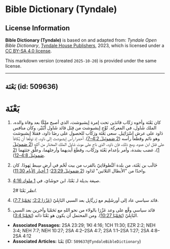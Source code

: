 # Bible Dictionary (Tyndale)

## License Information

**Bible Dictionary (Tyndale)** is based on and adapted from: _Tyndale Open Bible Dictionary_, [Tyndale House Publishers](https://tyndaleopenresources.com/), 2023, which is licensed under a [CC BY-SA 4.0 license](https://creativecommons.org/licenses/by-sa/4.0/legalcode.en).

This markdown version (created `2025-10-20`) is provided under the same license.



--------------------------------

## بَعْنَة (id: 509636)

بَعْنَة
=======

1. كان بَعْنَة وأخوه رَكَاب قائدَين تحت إمرة إيشبوشث، الذي أصبح ملكًا بعد وفاة والده، الملك شَاول، في المعركة. تُوِّج إيشبوشث من قِبَل قائد شَاول أَبْنَيْر، وكان منافس دَاود على عرش إِسْرَائِيل. سعى بَعْنَة ورَكَاب للحصول على رضَا دَاود، فقتلا إيشبوشث وهو نائم وقطعا رأسه ([2 صَموئِيلَ 4:2–7](https://ref.ly/2Sam4:2-2Sam4:7)). أحضرا رأس إيشبوشث إلى دَاود، إذ توقَّعا أن يُكافآ على قتل ابن عدوه. ومع ذلك، فإن دَاود، الذي ناح على موت شَاول الملك المختار من ٱللهِ ([2 صَموئِيلَ 1](https://ref.ly/2Sam1:1-2Sam1:27))، غضب بشدة، وأمر بإعدام بَعْنَة ورَكَاب، وقطَعَ أيديهما وأرجلهما، وعلَّق جثثهما ([2 صَموئِيلَ 4:8–12](https://ref.ly/2Sam4:8-2Sam4:12)).
2. خَالَب بن بَعْنَة، من بلدة ٱلنَّطوفَاتِيّ بالقرب من بيت لَحْم في أرض سِبط يَهوذَا. كان واحدًا من "الأبطال الثلاثين" لدَاود ([2 صَموئِيلَ 23:29](https://ref.ly/2Sam23:29)؛ [1 أخبار الأيام 11:30](https://ref.ly/1Chr11:30)).
3. صيغة بديلة لـ بَعْنَا، ابن حوشَايَ، في [1 ملوك 4:16](https://ref.ly/1Kgs4:16).

    *انظر* بَعْنَا \#2.

4. قائد سياسي عاد إلى أورشَلِيم مع زَربَّابِل بعد السبي البَابِليّ ([عَزْرَا 2:2؛](https://ref.ly/Ezra2:2) [نَحَمْيَا 7:7](https://ref.ly/Neh7:7)).
5. قائد سياسي وقَّع على وعد عَزْرَا بالولاء من نحو اللهِ مع نَحَمْيَا وآخرين بعد السبي البَابِليّ ([نَحَمْيَا 10:27](https://ref.ly/Neh10:27)). ومن المحتمل أن يكون هو بَعْنَا ذاته ([نَحَمْيَا 3:4](https://ref.ly/Neh3:4)).

* **Associated Passages:** 2SA 23:29; 1KI 4:16; 1CH 11:30; EZR 2:2; NEH 3:4; NEH 7:7; NEH 10:27; 2SA 4:2–2SA 4:7; 2SA 1:1–2SA 1:27; 2SA 4:8–2SA 4:12
* **Associated Articles:** بَعْنَا (ID: `509637@TyndaleBibleDictionary`)

